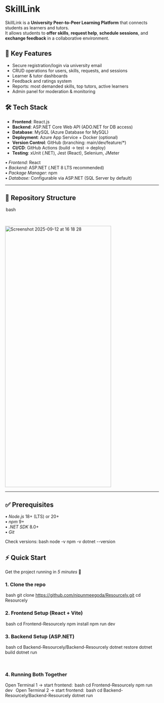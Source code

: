 # SkillLink

SkillLink is a **University Peer-to-Peer Learning Platform** that connects students as learners and tutors.  
It allows students to **offer skills**, **request help**, **schedule sessions**, and **exchange feedback** in a collaborative environment.

## 🎯 Key Features
- Secure registration/login via university email
- CRUD operations for users, skills, requests, and sessions
- Learner & tutor dashboards
- Feedback and ratings system
- Reports: most demanded skills, top tutors, active learners
- Admin panel for moderation & monitoring

## 🛠️ Tech Stack
- **Frontend**: React.js  
- **Backend**: ASP.NET Core Web API (ADO.NET for DB access)  
- **Database**: MySQL (Azure Database for MySQL)  
- **Deployment**: Azure App Service + Docker (optional)  
- **Version Control**: GitHub (branching: main/dev/feature/*)  
- **CI/CD**: GitHub Actions (build → test → deploy)  
- **Testing**: xUnit (.NET), Jest (React), Selenium, JMeter

•⁠  ⁠*Frontend:* React  
•⁠  ⁠*Backend:* ASP.NET (.NET 8 LTS recommended)  
•⁠  ⁠*Package Manager:* npm  
•⁠  ⁠*Database:* Configurable via ASP.NET (SQL Server by default)  

---

## 📂 Repository Structure
⁠ bash

 ⁠
<p style="ext-align: center;"><img width="347" height="854" alt="Screenshot 2025-09-12 at 16 18 28" src="https://github.com/user-attachments/assets/a7190802-6059-4484-8aef-3c8809622721" /><p/>

---

## ✅ Prerequisites

•⁠  ⁠*Node.js* 18+ (LTS) or 20+  
•⁠  ⁠*npm* 9+  
•⁠  ⁠*.NET SDK* 8.0+  
•⁠  ⁠*Git*  

Check versions:
bash
node -v
npm -v
dotnet --version

## ⚡ Quick Start

Get the project running in *5 minutes* 🚀

### 1. Clone the repo
⁠ bash
git clone https://github.com/nipunmeegoda/Resourcely.git
cd Resourcely
 ⁠
### 2. Frontend Setup (React + Vite)
⁠ bash
cd Frontend-Resourcely
npm install
npm run dev
 ⁠
### 3. Backend Setup (ASP.NET)
⁠ bash
cd Backend-Resourcely/Backend-Resourcely
dotnet restore
dotnet build
dotnet run

 ⁠
### 4. Running Both Together
Open Terminal 1 → start frontend:
⁠ bash
cd Frontend-Resourcely
npm run dev
 ⁠
Open Terminal 2 → start frontend:
⁠ bash
cd Backend-Resourcely/Backend-Resourcely
dotnet run




